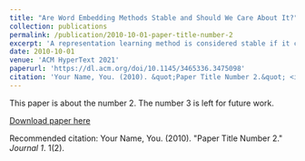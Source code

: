 ```yaml
---
title: "Are Word Embedding Methods Stable and Should We Care About It?"
collection: publications
permalink: /publication/2010-10-01-paper-title-number-2
excerpt: 'A representation learning method is considered stable if it consistently generates similar representation of the given data across multiple runs. Word Embedding Methods (WEMs) are a class of representation learning methods that generate dense vector representation for each word in the given text data. The central idea of this paper is to explore the stability measurement of WEMs using intrinsic evaluation based on word similarity. We experiment with three popular WEMs: Word2Vec, GloVe, and fastText. For stability measurement, we investigate the effect of five parameters involved in training these models. We perform experiments using four real-world datasets from different domains: Wikipedia, News, Song lyrics, and European parliament proceedings. We also observe the effect of WEM stability on two downstream tasks: Clustering and Fairness evaluation. Our experiments indicate that amongst the three WEMs, fastText is the most stable, followed by GloVe and Word2Vec.'
date: 2010-10-01
venue: 'ACM HyperText 2021'
paperurl: 'https://dl.acm.org/doi/10.1145/3465336.3475098'
citation: 'Your Name, You. (2010). &quot;Paper Title Number 2.&quot; <i>Journal 1</i>. 1(2).'
---
```

This paper is about the number 2. The number 3 is left for future work.

[Download paper here](http://academicpages.github.io/files/paper2.pdf)

Recommended citation: Your Name, You. (2010). "Paper Title Number 2." <i>Journal 1</i>. 1(2).

